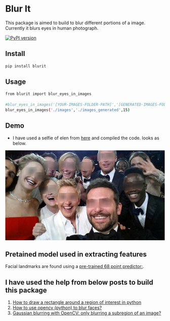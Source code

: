# Blur It
This package is aimed to build to blur different portions of a image. Currently it blurs eyes in human photograph.

[![PyPI version](https://d25lcipzij17d.cloudfront.net/badge.svg?id=py&r=r&type=6e&v=0.0.13&x2=0)](https://d25lcipzij17d.cloudfront.net/badge.svg?id=py&r=r&type=6e&v=0.0.13&x2=0)

## Install
```sh
pip install blurit
```

## Usage
```sh
from blurit import blur_eyes_in_images

#blur_eyes_in_images('[YOUR-IMAGES-FOLDER-PATH]','[GENERATED-IMAGES-FOLDER PATH]','VALUE-OF-HEIGHT-AND-WIDTH-OF-BLUR')
blur_eyes_in_images('./images','./images_generated',15)

```



## Demo
- I have used a selfie of elen from [here](https://www.gannett-cdn.com/-mm-/43a1a3523af941a87e3b16e3c278f5b2a05102a0/c=2-0-1022-576/local/-/media/2017/06/21/USATODAY/USATODAY/636336409269948637-AP-YE-86TH-ACADEMY-AWARDS-69181576.JPG?width=660&height=373&fit=crop&format=pjpg&auto=webp) and compiled the code. looks as below.

<img src="https://github.com/bharatpabba/blurit/blob/master/images_generated/1.jpeg" />

## Pretained model used in extracting features
Facial landmarks are found using a [pre-trained 68 point predictor:](http://dlib.net/files/shape_predictor_68_face_landmarks.dat.bz2).

## I have used the help from below posts to build this package

1. [How to draw a rectangle around a region of interest in python](https://stackoverflow.com/questions/23720875/how-to-draw-a-rectangle-around-a-region-of-interest-in-python)
2. [How to use opencv (python) to blur faces?](https://stackoverflow.com/questions/18064914/how-to-use-opencv-python-to-blur-faces)
3. [Gaussian blurring with OpenCV: only blurring a subregion of an image?](https://stackoverflow.com/questions/24195138/gaussian-blurring-with-opencv-only-blurring-a-subregion-of-an-image)
